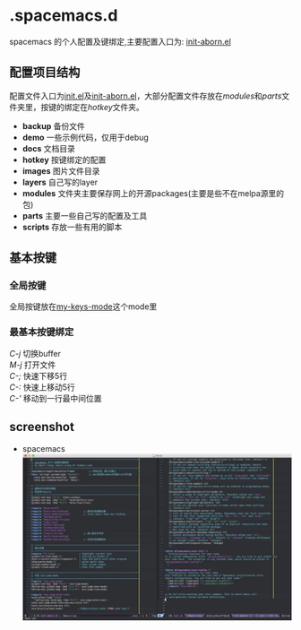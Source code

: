 # .spacemacs.d
spacemacs 的个人配置及键绑定,主要配置入口为: [init-aborn.el](https://github.com/aborn/.spacemacs.d/blob/master/init-aborn.el)

## 配置项目结构
配置文件入口为[init.el](./init.el)及[init-aborn.el](./init-aborn.el)，大部分配置文件存放在*modules*和*parts*文件夹里，按键的绑定在*hotkey*文件夹。
* **backup** 备份文件  
* **demo** 一些示例代码，仅用于debug  
* **docs** 文档目录  
* **hotkey** 按键绑定的配置  
* **images** 图片文件目录  
* **layers** 自己写的layer  
* **modules** 文件夹主要保存网上的开源packages(主要是些不在melpa源里的包)  
* **parts** 主要一些自己写的配置及工具  
* **scripts** 存放一些有用的脚本  

## 基本按键
### 全局按键
全局按键放在[my-keys-mode](./hotkey/my-keys-minor-mode.el)这个mode里

### 最基本按键绑定
*C-j* 切换buffer  
*M-j* 打开文件  
*C-;* 快速下移5行  
*C-:* 快速上移动5行  
*C-'* 移动到一行最中间位置  

## screenshot 
* spacemacs  
![](images/screenshot1.jpg "spacemacs")
